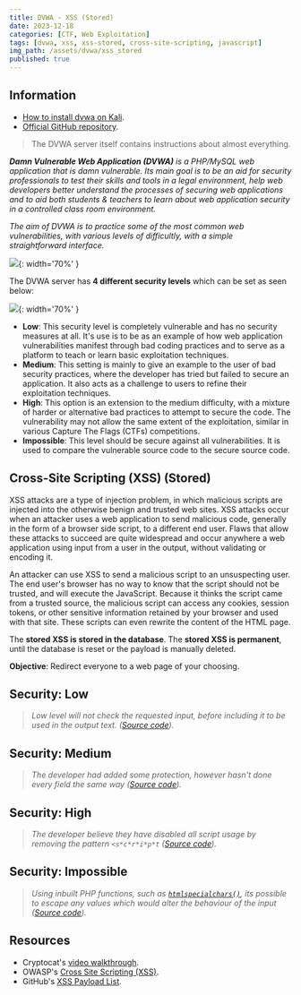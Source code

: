 ```yaml
---
title: DVWA - XSS (Stored)
date: 2023-12-18
categories: [CTF, Web Exploitation]
tags: [dvwa, xss, xss-stored, cross-site-scripting, javascript]
img_path: /assets/dvwa/xss_stored
published: true
---
```


## Information

- [How to install dvwa on Kali](https://www.kali.org/tools/dvwa/).
- [Official GitHub repository](https://github.com/digininja/DVWA).

> The DVWA server itself contains instructions about almost everything.

_**Damn Vulnerable Web Application (DVWA)** is a PHP/MySQL web application that is damn vulnerable. Its main goal is to be an aid for security professionals to test their skills and tools in a legal environment, help web developers better understand the processes of securing web applications and to aid both students & teachers to learn about web application security in a controlled class room environment._

_The aim of DVWA is to practice some of the most common web vulnerabilities, with various levels of difficultly, with a simple straightforward interface._

![](dvwa_home.png){: width='70%' }

The DVWA server has **4 different security levels** which can be set as seen below:

![](security_levels.png){: width='70%' }

- **Low**: This security level is completely vulnerable and has no security measures at all. It's use is to be as an example of how web application vulnerabilities manifest through bad coding practices and to serve as a platform to teach or learn basic exploitation techniques.
- **Medium**: This setting is mainly to give an example to the user of bad security practices, where the developer has tried but failed to secure an application. It also acts as a challenge to users to refine their exploitation techniques.
- **High**: This option is an extension to the medium difficulty, with a mixture of harder or alternative bad practices to attempt to secure the code. The vulnerability may not allow the same extent of the exploitation, similar in various Capture The Flags (CTFs) competitions.
- **Impossible**: This level should be secure against all vulnerabilities. It is used to compare the vulnerable source code to the secure source code.

## Cross-Site Scripting (XSS) (Stored)

XSS attacks are a type of injection problem, in which malicious scripts are injected into the otherwise benign and trusted web sites. XSS attacks occur when an attacker uses a web application to send malicious code, generally in the form of a browser side script, to a different end user. Flaws that allow these attacks to succeed are quite widespread and occur anywhere a web application using input from a user in the output, without validating or encoding it.

An attacker can use XSS to send a malicious script to an unsuspecting user. The end user's browser has no way to know that the script should not be trusted, and will execute the JavaScript. Because it thinks the script came from a trusted source, the malicious script can access any cookies, session tokens, or other sensitive information retained by your browser and used with that site. These scripts can even rewrite the content of the HTML page.

The **stored XSS is stored in the database**. The **stored XSS is permanent**, until the database is reset or the payload is manually deleted.

**Objective**: Redirect everyone to a web page of your choosing.

## Security: Low
> _Low level will not check the requested input, before including it to be used in the output text. ([Source code](https://github.com/CSpanias/cspanias.github.io/blob/main/assets/dvwa/xss_stored/xss_stored_low_source.php))._


## Security: Medium
> _The developer had added some protection, however hasn't done every field the same way ([Source code](https://github.com/CSpanias/cspanias.github.io/blob/main/assets/dvwa/xss_stored/xss_stored_medium_source.php))._


## Security: High
> _The developer believe they have disabled all script usage by removing the pattern `<s*c*r*i*p*t` ([Source code](https://github.com/CSpanias/cspanias.github.io/blob/main/assets/dvwa/xss_stored/xss_stored_high_source.php))._


## Security: Impossible
> _Using inbuilt PHP functions, such as [`htmlspecialchars()`](https://secure.php.net/manual/en/function.htmlspecialchars.php), its possible to escape any values which would alter the behaviour of the input ([Source code](https://github.com/CSpanias/cspanias.github.io/blob/main/assets/dvwa/xss_stored/xss_stored_impossible_source.php))._

## Resources

- Cryptocat's [video walkthrough](https://www.youtube.com/watch?v=P1I9UGpGdrU).
- OWASP's [Cross Site Scripting (XSS)](https://owasp.org/www-community/attacks/xss/).
- GitHub's [XSS Payload List](https://github.com/1N3/IntruderPayloads/blob/master/FuzzLists/xss_payloads_quick.txt).
